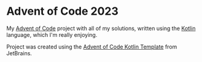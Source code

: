 # Advent of Code 2023

My [Advent of Code][aoc] project with all of my solutions, written using the [Kotlin][kotlin] language, which I'm really
enjoying.

Project was created using the [Advent of Code Kotlin Template][template] from JetBrains.

[aoc]: https://adventofcode.com

[kotlin]: https://kotlinlang.org

[template]: https://github.com/kotlin-hands-on/advent-of-code-kotlin-template
